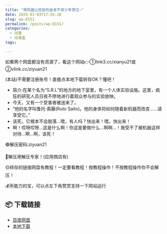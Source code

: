 ```yaml
---
title: "用机器让狂妄的金发不良少年哭泣~"
date: 2025-01-03T17:55:28
slug: wp-8151
permalink: /posts/wp-8151/
categories:
  - 动漫
  - 动漫盖
tags:

---
```


如果两个网盘都没有资源了，看这个网站👉①link3.cc/xianyu21或②vlink.cc/ziyuan21

(本站)不需要注册账号！直接点本地下载转存OK？懂吧！

*   简介:在某个名为“S.R.L”的地方的地下室里，有一个人体实验设施。这里，疯狂的研究人员日夜不停地进行着观众参与的实验放映。
*   今天，又有一个受害者被送来了。
*   “他的名字叫鲁托·斋藤(Ruto Saito)。他的身体将如何随着新机器而改变……请享受它。”
*   该死，它根本不会脱落…喂，有人吗？快出来！喂，快出来！
*   啊！哎呀哎呀…这是什么啊！你这是要做什么…啊啊…！我受不了被机器这样对待…啊…啊，该死！

🟢解压密码:ziyuan21

🔵解压用解压专家！(应用商店有)

🟡转存的链接网盘有教程！一定要看教程！按教程操作！不按教程操作你不会解压！

💰🈶能力的宝，可以点左下角赞赏支持一下网站运行

## 📦 下载链接
- [百度网盘](https://blziyuan21.com/pay-download/8151?key=1e49665b3a&down_id=0)
- [本地下载](https://blziyuan21.com/pay-download/8151?key=1e49665b3a&down_id=1)

